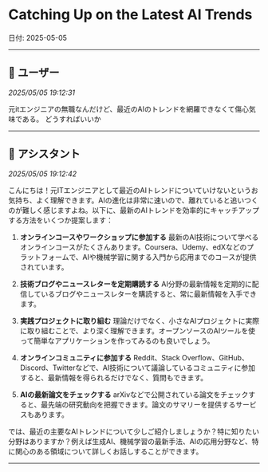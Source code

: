 # Catching Up on the Latest AI Trends

日付: 2025-05-05

---

## 👤 ユーザー
*2025/05/05 19:12:31*

元itエンジニアの無職なんだけど、最近のAIのトレンドを網羅できなくて傷心気味である。
どうすればいいか

---

## 🤖 アシスタント
*2025/05/05 19:12:42*

こんにちは！元ITエンジニアとして最近のAIトレンドについていけないというお気持ち、よく理解できます。AIの進化は非常に速いので、離れていると追いつくのが難しく感じますよね。以下に、最新のAIトレンドを効率的にキャッチアップする方法をいくつか提案します：

1. **オンラインコースやワークショップに参加する**
   最新のAI技術について学べるオンラインコースがたくさんあります。Coursera、Udemy、edXなどのプラットフォームで、AIや機械学習に関する入門から応用までのコースが提供されています。

2. **技術ブログやニュースレターを定期購読する**
   AI分野の最新情報を定期的に配信しているブログやニュースレターを購読すると、常に最新情報を入手できます。

3. **実践プロジェクトに取り組む**
   理論だけでなく、小さなAIプロジェクトに実際に取り組むことで、より深く理解できます。オープンソースのAIツールを使って簡単なアプリケーションを作ってみるのも良いでしょう。

4. **オンラインコミュニティに参加する**
   Reddit、Stack Overflow、GitHub、Discord、Twitterなどで、AI技術について議論しているコミュニティに参加すると、最新情報を得られるだけでなく、質問もできます。

5. **AIの最新論文をチェックする**
   arXivなどで公開されている論文をチェックすると、最先端の研究動向を把握できます。論文のサマリーを提供するサービスもあります。

では、最近の主要なAIトレンドについて少しご紹介しましょうか？特に知りたい分野はありますか？例えば生成AI、機械学習の最新手法、AIの応用分野など、特に関心のある領域について詳しくお話しすることができます。

---
